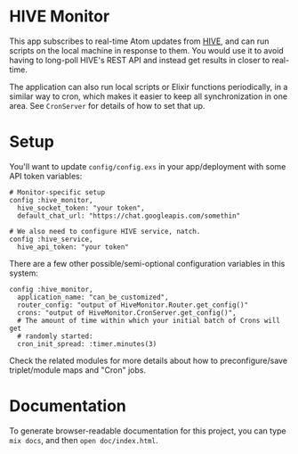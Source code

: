 # HIVE Monitor

This app subscribes to real-time Atom updates from
[HIVE](https://bitbucket.org/explo/hive-2), and can run scripts on the local
machine in response to them. You would use it to avoid having to long-poll
HIVE's REST API and instead get results in closer to real-time.

The application can also run local scripts or Elixir functions periodically, in
a similar way to cron, which makes it easier to keep all synchronization in one
area. See `CronServer` for details of how to set that up.

# Setup

You'll want to update `config/config.exs` in your app/deployment with some API
token variables:

    # Monitor-specific setup
    config :hive_monitor,
      hive_socket_token: "your token",
      default_chat_url: "https://chat.googleapis.com/somethin"
      
    # We also need to configure HIVE service, natch.
    config :hive_service,
      hive_api_token: "your token"

There are a few other possible/semi-optional configuration variables in this
system:

    config :hive_monitor,
      application_name: "can_be_customized",
      router_config: "output of HiveMonitor.Router.get_config()"
      crons: "output of HiveMonitor.CronServer.get_config()",
      # The amount of time within which your initial batch of Crons will get
      # randomly started:
      cron_init_spread: :timer.minutes(3)

Check the related modules for more details about how to preconfigure/save
triplet/module maps and "Cron" jobs.

# Documentation

To generate browser-readable documentation for this project, you can type `mix
docs`, and then `open doc/index.html`.
